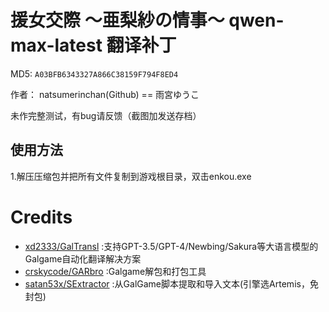 # 援女交際 ～亜梨紗の情事～ qwen-max-latest 翻译补丁 

MD5: `A03BFB6343327A866C38159F794F8ED4`

作者： natsumerinchan(Github) == 雨宮ゆうこ

未作完整测试，有bug请反馈（截图加发送存档）

## 使用方法
1.解压压缩包并把所有文件复制到游戏根目录，双击enkou.exe

# Credits

- [xd2333/GalTransl](https://github.com/xd2333/GalTransl.git) :支持GPT-3.5/GPT-4/Newbing/Sakura等大语言模型的Galgame自动化翻译解决方案
- [crskycode/GARbro](https://github.com/crskycode/GARbro) :Galgame解包和打包工具
- [satan53x/SExtractor](https://github.com/satan53x/SExtractor.git) :从GalGame脚本提取和导入文本(引擎选Artemis，免封包)
